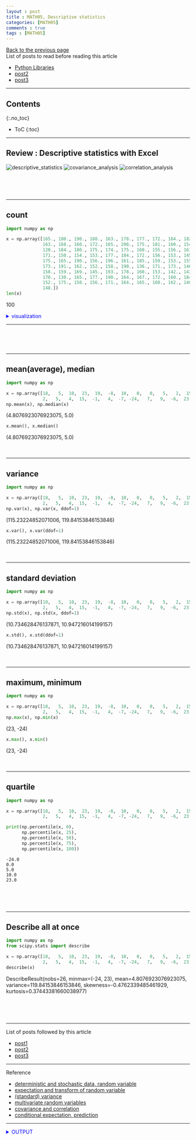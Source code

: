 ```yaml
---
layout : post
title : MATH05, Descriptive statistics
categories: [MATH05]
comments : true
tags : [MATH05]
---
```

[Back to the previous page](https://userdyk-github.github.io/Study.html) <br>
List of posts to read before reading this article
- <a href='https://userdyk-github.github.io/pl03/PL03-Libraries.html' target="_blank">Python Libraries</a>
- <a href='https://userdyk-github.github.io/'>post2</a>
- <a href='https://userdyk-github.github.io/'>post3</a>

---

## Contents
{:.no_toc}

* ToC
{:toc}

<hr class="division1">

## **Review : Descriptive statistics with Excel**

![descriptive_statistics](https://user-images.githubusercontent.com/52376448/66703405-4f499d80-ed4d-11e9-8cc7-c33dbbfec77c.JPG)
![covariance_analysis](https://user-images.githubusercontent.com/52376448/66703416-51136100-ed4d-11e9-85c1-1861caf05537.JPG)
![correlation_analysis](https://user-images.githubusercontent.com/52376448/66703414-51136100-ed4d-11e9-8acd-093dec33923f.JPG)

<br><br><br>
<hr class="division2">

## **count**

```python
import numpy as np

x = np.array([165., 180., 190., 188., 163., 178., 177., 172., 164., 182., 143.,
              163., 168., 160., 172., 165., 208., 175., 181., 160., 154., 169.,
              120., 184., 180., 175., 174., 175., 160., 155., 156., 161., 184.,
              171., 150., 154., 153., 177., 184., 172., 156., 153., 145., 150.,
              175., 165., 190., 156., 196., 161., 185., 159., 153., 155., 173.,
              173., 191., 162., 152., 158., 190., 136., 171., 173., 146., 158.,
              158., 159., 169., 145., 193., 178., 160., 153., 142., 143., 172.,
              170., 130., 165., 177., 190., 164., 167., 172., 160., 184., 158.,
              152., 175., 158., 156., 171., 164., 165., 160., 162., 140., 172.,
              148.])
len(x)
```
<span class="jb-medium">100</span>
<details markdown="1">
<summary class='jb-small' style="color:blue">visualization</summary>
<hr class='division3'>
```python
import numpy as np
import matplotlib.pyplot as plt
import seaborn as sns

x = np.array([165., 180., 190., 188., 163., 178., 177., 172., 164., 182., 143.,
              163., 168., 160., 172., 165., 208., 175., 181., 160., 154., 169.,
              120., 184., 180., 175., 174., 175., 160., 155., 156., 161., 184.,
              171., 150., 154., 153., 177., 184., 172., 156., 153., 145., 150.,
              175., 165., 190., 156., 196., 161., 185., 159., 153., 155., 173.,
              173., 191., 162., 152., 158., 190., 136., 171., 173., 146., 158.,
              158., 159., 169., 145., 193., 178., 160., 153., 142., 143., 172.,
              170., 130., 165., 177., 190., 164., 167., 172., 160., 184., 158.,
              152., 175., 158., 156., 171., 164., 165., 160., 162., 140., 172.,
              148.])

sns.set();
plt.hist(x)
```
![download (2)](https://user-images.githubusercontent.com/52376448/66706005-c93b5000-ed68-11e9-8490-3e4dbdd16a17.png)
<details markdown="1">
<summary class='jb-small' style="color:red">Another method</summary>
<hr class='division3_1'>
```python
import seaborn as sns
import numpy as np

x = np.array([165., 180., 190., 188., 163., 178., 177., 172., 164., 182., 143.,
              163., 168., 160., 172., 165., 208., 175., 181., 160., 154., 169.,
              120., 184., 180., 175., 174., 175., 160., 155., 156., 161., 184.,
              171., 150., 154., 153., 177., 184., 172., 156., 153., 145., 150.,
              175., 165., 190., 156., 196., 161., 185., 159., 153., 155., 173.,
              173., 191., 162., 152., 158., 190., 136., 171., 173., 146., 158.,
              158., 159., 169., 145., 193., 178., 160., 153., 142., 143., 172.,
              170., 130., 165., 177., 190., 164., 167., 172., 160., 184., 158.,
              152., 175., 158., 156., 171., 164., 165., 160., 162., 140., 172.,
              148.])

sns.set();
sns.distplot(x, bins=10, kde=False)
```
![download](https://user-images.githubusercontent.com/52376448/66705895-93e23280-ed67-11e9-8d22-e2b2285e740f.png)
<hr class='division3_1'>
</details>
<hr class='division3'>
</details>


<br><br><br>

<hr class="division2">

## **mean(average), median**

```python
import numpy as np

x = np.array([18,   5,  10,  23,  19,  -8,  10,   0,   0,   5,   2,  15,   8,
              2,   5,   4,  15,  -1,   4,  -7, -24,   7,   9,  -6,  23, -13])
np.mean(x), np.median(x)
```
<span class="jb-medium">(4.8076923076923075, 5.0)</span>
```python
x.mean(), x.median()
```
<span class="jb-medium">(4.8076923076923075, 5.0)</span>
<br><br><br>
<hr class="division2">

## **variance**

```python
import numpy as np

x = np.array([18,   5,  10,  23,  19,  -8,  10,   0,   0,   5,   2,  15,   8,
              2,   5,   4,  15,  -1,   4,  -7, -24,   7,   9,  -6,  23, -13])
np.var(x), np.var(x, ddof=1)
```
<span class="jb-medium">(115.23224852071006, 119.84153846153846)</span>
```python
x.var(), x.var(ddof=1)
```
<span class="jb-medium">(115.23224852071006, 119.84153846153846)</span>
<br><br><br>
<hr class="division2">

## **standard deviation**

```python
import numpy as np

x = np.array([18,   5,  10,  23,  19,  -8,  10,   0,   0,   5,   2,  15,   8,
              2,   5,   4,  15,  -1,   4,  -7, -24,   7,   9,  -6,  23, -13])
np.std(x), np.std(x, ddof=1)
```
<span class="jb-medium">(10.734628476137871, 10.947216014199157)</span>
```python
x.std(), x.std(ddof=1) 
```
<span class="jb-medium">(10.734628476137871, 10.947216014199157)</span>
<br><br><br>
<hr class="division2">

## **maximum, minimum**

```python
import numpy as np

x = np.array([18,   5,  10,  23,  19,  -8,  10,   0,   0,   5,   2,  15,   8,
              2,   5,   4,  15,  -1,   4,  -7, -24,   7,   9,  -6,  23, -13])
np.max(x), np.min(x)
```
<span class="jb-medium">(23, -24)</span>
```python
x.max(), x.min()
```
<span class="jb-medium">(23, -24)</span>
<br><br><br>
<hr class="division2">


## **quartile**

```python
import numpy as np

x = np.array([18,   5,  10,  23,  19,  -8,  10,   0,   0,   5,   2,  15,   8,
              2,   5,   4,  15,  -1,   4,  -7, -24,   7,   9,  -6,  23, -13])

print(np.percentile(x, 0),
      np.percentile(x, 25),
      np.percentile(x, 50),
      np.percentile(x, 75),
      np.percentile(x, 100))
```
```
-24.0
0.0
5.0
10.0
23.0
```
<br><br><br>

<hr class="division2">

## **Describe all at once**

```python
import numpy as np
from scipy.stats import describe

x = np.array([18,   5,  10,  23,  19,  -8,  10,   0,   0,   5,   2,  15,   8,
              2,   5,   4,  15,  -1,   4,  -7, -24,   7,   9,  -6,  23, -13])
describe(x)
```
<span class="jb-medium">DescribeResult(nobs=26, minmax=(-24, 23), mean=4.8076923076923075, variance=119.84153846153846, skewness=-0.4762339485461929, kurtosis=0.37443381660038977)</span>

<br><br><br>
<hr class="division1">

List of posts followed by this article
- [post1](https://userdyk-github.github.io/)
- <a href='https://userdyk-github.github.io/'>post2</a>
- <a href='https://userdyk-github.github.io/'>post3</a>

---

Reference
- <a href='https://datascienceschool.net/view-notebook/8c39a71b453e43d9bd1000f38638e937/' target="_blank">deterministic and stochastic data, random variable</a>
- <a href='https://datascienceschool.net/view-notebook/dd6a7633d69f401bb00409b9ae8806e8/' target="_blank">expectation and transform of random variable</a>
- <a href='https://datascienceschool.net/view-notebook/b9dcd289a49546ffacfdc5f5bc9a2fc0/' target="_blank">(standard) variance</a>
- <a href='https://datascienceschool.net/view-notebook/e5c379559a4a4fe9a9d8eeace69da425/' target="_blank">multivariate random variables</a>
- <a href='https://datascienceschool.net/view-notebook/4cab41c0d9cd4eafaff8a45f590592c5/' target="_blank">covariance and correlation</a>
- <a href='https://datascienceschool.net/view-notebook/88867007c4cf4f5b96e3d07afa83206f/' target="_blank">conditional expectation, prediction</a>

---

<details markdown="1">
<summary class='jb-small' style="color:blue">OUTPUT</summary>
<hr class='division3'>
<hr class='division3'>
</details>
